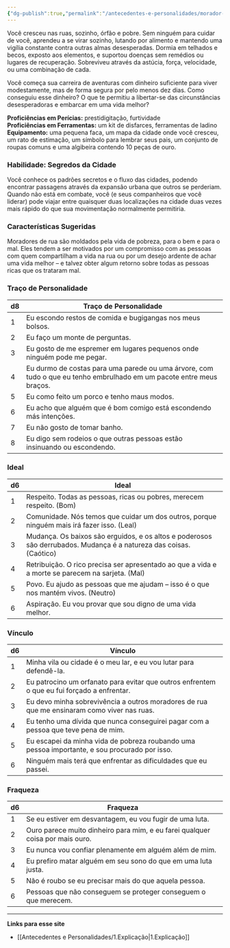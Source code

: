 ```yaml
---
{"dg-publish":true,"permalink":"/antecedentes-e-personalidades/morador-de-rua/","created":"2024-07-23T08:29:11.000-03:00","updated":"2024-07-28T22:13:04.297-03:00"}
---
```


Você cresceu nas ruas, sozinho, órfão e pobre. Sem ninguém para cuidar de você, aprendeu a se virar sozinho, lutando por alimento e mantendo uma vigília constante contra outras almas desesperadas. Dormia em telhados e becos, exposto aos elementos, e suportou doenças sem remédios ou lugares de recuperação. Sobreviveu através da astúcia, força, velocidade, ou uma combinação de cada.

Você começa sua carreira de aventuras com dinheiro suficiente para viver modestamente, mas de forma segura por pelo menos dez dias. Como conseguiu esse dinheiro? O que te permitiu a libertar-se das circunstâncias desesperadoras e embarcar em uma vida melhor?

**Proficiências em Perícias:** prestidigitação, furtividade  
**Proficiências em Ferramentas:** um kit de disfarces, ferramentas de ladino  
**Equipamento:** uma pequena faca, um mapa da cidade onde você cresceu, um rato de estimação, um símbolo para lembrar seus pais, um conjunto de roupas comuns e uma algibeira contendo 10 peças de ouro.

### Habilidade: Segredos da Cidade
Você conhece os padrões secretos e o fluxo das cidades, podendo encontrar passagens através da expansão urbana que outros se perderiam. Quando não está em combate, você (e seus companheiros que você liderar) pode viajar entre quaisquer duas localizações na cidade duas vezes mais rápido do que sua movimentação normalmente permitiria.

### Características Sugeridas
Moradores de rua são moldados pela vida de pobreza, para o bem e para o mal. Eles tendem a ser motivados por um compromisso com as pessoas com quem compartilham a vida na rua ou por um desejo ardente de achar uma vida melhor – e talvez obter algum retorno sobre todas as pessoas ricas que os trataram mal.

### Traço de Personalidade

| d8 | Traço de Personalidade                                                                 |
|----|----------------------------------------------------------------------------------------|
| 1  | Eu escondo restos de comida e bugigangas nos meus bolsos.                              |
| 2  | Eu faço um monte de perguntas.                                                         |
| 3  | Eu gosto de me espremer em lugares pequenos onde ninguém pode me pegar.                |
| 4  | Eu durmo de costas para uma parede ou uma árvore, com tudo o que eu tenho embrulhado em um pacote entre meus braços. |
| 5  | Eu como feito um porco e tenho maus modos.                                              |
| 6  | Eu acho que alguém que é bom comigo está escondendo más intenções.                     |
| 7  | Eu não gosto de tomar banho.                                                             |
| 8  | Eu digo sem rodeios o que outras pessoas estão insinuando ou escondendo.               |

### Ideal

| d6 | Ideal                                                                                 |
|----|---------------------------------------------------------------------------------------|
| 1  | Respeito. Todas as pessoas, ricas ou pobres, merecem respeito. (Bom)                  |
| 2  | Comunidade. Nós temos que cuidar um dos outros, porque ninguém mais irá fazer isso. (Leal) |
| 3  | Mudança. Os baixos são erguidos, e os altos e poderosos são derrubados. Mudança é a natureza das coisas. (Caótico) |
| 4  | Retribuição. O rico precisa ser apresentado ao que a vida e a morte se parecem na sarjeta. (Mal) |
| 5  | Povo. Eu ajudo as pessoas que me ajudam – isso é o que nos mantém vivos. (Neutro)      |
| 6  | Aspiração. Eu vou provar que sou digno de uma vida melhor.                             |

### Vínculo

| d6 | Vínculo                                                                                     |
|----|--------------------------------------------------------------------------------------------|
| 1  | Minha vila ou cidade é o meu lar, e eu vou lutar para defendê-la.                          |
| 2  | Eu patrocino um orfanato para evitar que outros enfrentem o que eu fui forçado a enfrentar. |
| 3  | Eu devo minha sobrevivência a outros moradores de rua que me ensinaram como viver nas ruas. |
| 4  | Eu tenho uma dívida que nunca conseguirei pagar com a pessoa que teve pena de mim.         |
| 5  | Eu escapei da minha vida de pobreza roubando uma pessoa importante, e sou procurado por isso. |
| 6  | Ninguém mais terá que enfrentar as dificuldades que eu passei.                             |

### Fraqueza

| d6 | Fraqueza                                                                                      |
|----|----------------------------------------------------------------------------------------------|
| 1  | Se eu estiver em desvantagem, eu vou fugir de uma luta.                                      |
| 2  | Ouro parece muito dinheiro para mim, e eu farei qualquer coisa por mais ouro.               |
| 3  | Eu nunca vou confiar plenamente em alguém além de mim.                                       |
| 4  | Eu prefiro matar alguém em seu sono do que em uma luta justa.                                |
| 5  | Não é roubo se eu precisar mais do que aquela pessoa.                                        |
| 6  | Pessoas que não conseguem se proteger conseguem o que merecem.                               |
___
**Links para esse site**
- [[Antecedentes e Personalidades/1.Explicação\|1.Explicação]]